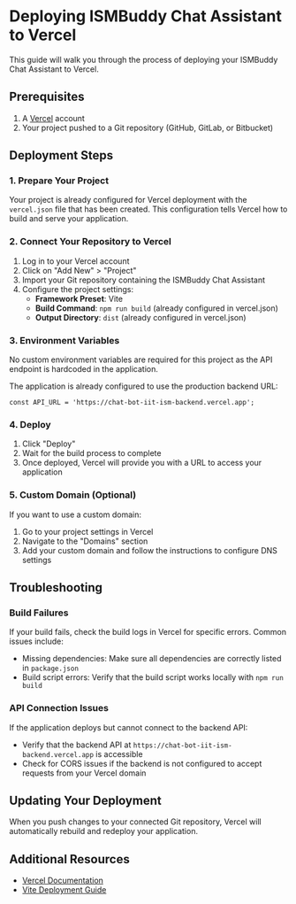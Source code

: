 # Deploying ISMBuddy Chat Assistant to Vercel

This guide will walk you through the process of deploying your ISMBuddy Chat Assistant to Vercel.

## Prerequisites

1. A [Vercel](https://vercel.com) account
2. Your project pushed to a Git repository (GitHub, GitLab, or Bitbucket)

## Deployment Steps

### 1. Prepare Your Project

Your project is already configured for Vercel deployment with the `vercel.json` file that has been created. This configuration tells Vercel how to build and serve your application.

### 2. Connect Your Repository to Vercel

1. Log in to your Vercel account
2. Click on "Add New" > "Project"
3. Import your Git repository containing the ISMBuddy Chat Assistant
4. Configure the project settings:
   - **Framework Preset**: Vite
   - **Build Command**: `npm run build` (already configured in vercel.json)
   - **Output Directory**: `dist` (already configured in vercel.json)

### 3. Environment Variables

No custom environment variables are required for this project as the API endpoint is hardcoded in the application.

The application is already configured to use the production backend URL:
```
const API_URL = 'https://chat-bot-iit-ism-backend.vercel.app';
```

### 4. Deploy

1. Click "Deploy"
2. Wait for the build process to complete
3. Once deployed, Vercel will provide you with a URL to access your application

### 5. Custom Domain (Optional)

If you want to use a custom domain:

1. Go to your project settings in Vercel
2. Navigate to the "Domains" section
3. Add your custom domain and follow the instructions to configure DNS settings

## Troubleshooting

### Build Failures

If your build fails, check the build logs in Vercel for specific errors. Common issues include:

- Missing dependencies: Make sure all dependencies are correctly listed in `package.json`
- Build script errors: Verify that the build script works locally with `npm run build`

### API Connection Issues

If the application deploys but cannot connect to the backend API:

- Verify that the backend API at `https://chat-bot-iit-ism-backend.vercel.app` is accessible
- Check for CORS issues if the backend is not configured to accept requests from your Vercel domain

## Updating Your Deployment

When you push changes to your connected Git repository, Vercel will automatically rebuild and redeploy your application.

## Additional Resources

- [Vercel Documentation](https://vercel.com/docs)
- [Vite Deployment Guide](https://vitejs.dev/guide/static-deploy.html#vercel)